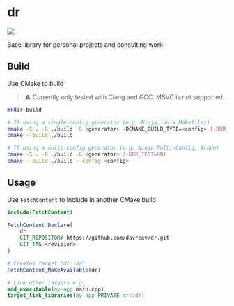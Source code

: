 # dr

![](https://github.com/davreev/dr/actions/workflows/test.yml/badge.svg)

Base library for personal projects and consulting work

## Build

Use CMake to build

> ⚠️ Currently only tested with Clang and GCC. MSVC is not supported.

```sh
mkdir build

# If using a single-config generator (e.g. Ninja, Unix Makefiles)
cmake -S . -B ./build -G <generator> -DCMAKE_BUILD_TYPE=<config> [-DDR_TEST=ON]
cmake --build ./build

# If using a multi-config generator (e.g. Ninja Multi-Config, Xcode)
cmake -S . -B ./build -G <generator> [-DDR_TEST=ON]
cmake --build ./build --config <config>
```

## Usage

Use `FetchContent` to include in another CMake build

```cmake
include(FetchContent)

FetchContent_Declare(
    dr
    GIT_REPOSITORY https://github.com/davreev/dr.git
    GIT_TAG <revision>
)

# Creates target "dr::dr"
FetchContent_MakeAvailable(dr)

# Link other targets e.g.
add_executable(my-app main.cpp)
target_link_libraries(my-app PRIVATE dr::dr)
```
